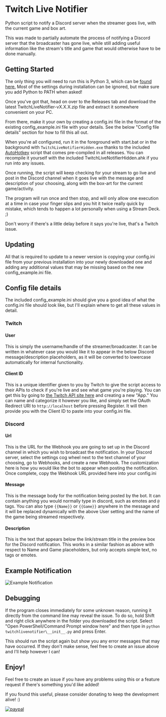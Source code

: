 # Twitch Live Notifier
Python script to notify a Discord server when the streamer goes live, with the current game and box art.  

This was made to partially automate the process of notifying a Discord server that the broadcaster has gone live, while still adding useful information like the stream's title and game that would otherwise have to be done manually.

## Getting Started
The only thing you will need to run this is Python 3, which can be [found here.](https://www.python.org/downloads/) Most of the settings during installation can be ignored, but make sure you add Python to PATH when asked!  

Once you've got that, head on over to the Releases tab and download the latest TwitchLiveNotifier-vX.X.X.zip file and extract it somewhere convenient on your PC.  

From there, make it your own by creating a config.ini file in the format of the existing config_example.ini file with your details.  See the below "Config file details" section for how to fill this all out.  

When you're all configured, run it in the foreground with start.bat or in the background with ```TwitchLiveNotifierHidden.exe``` thanks to the included [AutoHotkey](https://autohotkey.com/) script that comes pre-compiled in all releases. You can recompile it yourself with the included TwitchLiveNotifierHidden.ahk if you run into any issues.  

Once running, the script will keep checking for your stream to go live and post in the Discord channel when it goes live with the message and description of your choosing, along with the box-art for the current game/activity.  

The program will run once and then stop, and will only allow one execution at a time in case your finger slips and you hit it twice really quick by mistake, which tends to happen a lot personally when using a Stream Deck. ;)  

Don't worry if there's a little delay before it says you're live, that's a Twitch issue.  

## Updating
All that is required to update to a newer version is copying your config.ini file from your previous installation into your newly downloaded one and adding any additional values that may be missing based on the new config_example.ini file.

## Config file details
The included config_example.ini should give you a good idea of what the config.ini file should look like, but I'll explain where to get all these values in detail.  

### Twitch
#### User
This is simply the username/handle of the streamer/broadcaster. It can be written in whatever case you would like it to appear in the below Discord message/description placeholders, as it will be converted to lowercase automatically for internal functionality.
#### Client ID
This is a unique identifier given to you by Twitch to give the script access to their APIs to check if you're live and see what game you're playing. You can get this by going to [the Twitch API site here](https://dev.twitch.tv/dashboard/apps/create) and creating a new "App." You can name and categorize it however you like, and simply set the OAuth Redirect URI to ```http://localhost``` before pressing Register. It will then provide you with the Client ID to paste into your config.ini file.

### Discord
#### Url
This is the URL for the Webhook you are going to set up in the Discord channel in which you wish to broadcast the notification. In your Discord server, select the settings cog wheel next to the text channel of your choosing, go to Webhooks, and create a new Webhook. The customization here is how you would like the bot to appear when posting the notification. Once complete, copy the Webhook URL provided here into your config.ini
#### Message
This is the message body for the notification being posted by the bot. It can contain anything you would normally type in discord, such as emotes and ```@``` tags. You can also type ```{{Name}}``` or ```{{Game}}``` anywhere in the message and it will be replaced dynamically with the above User setting and the name of the game being streamed respectively.
#### Description
This is the text that appears below the link/stream title in the preview box for the Discord notification. This works in a similar fashion as above with respect to Name and Game placeholders, but only accepts simple text, no tags or emotes.

## Example Notification
![Example Notification](https://i.imgur.com/vQc9Ccg.png)

## Debugging
If the program closes immediately for some unknown reason, running it directly from the command line may reveal the issue. To do so, hold Shift and right click anywhere in the folder you downloaded the script. Select "Open PowerShell/Command Prompt window here" and then type in ```python twitchlivenotifier\__init__.py``` and press Enter.  

This should run the script again but show you any error messages that may have occurred. If they don't make sense, feel free to create an issue above and I'll help however I can!

## Enjoy!
Feel free to create an issue if you have any problems using this or a feature request if there's something you'd like added! 

If you found this useful, please consider donating to keep the development alive! :)

[![paypal](https://www.paypalobjects.com/en_US/i/btn/btn_donateCC_LG.gif)](https://www.paypal.com/cgi-bin/webscr?cmd=_s-xclick&hosted_button_id=LB2R9THJJW8EL)
